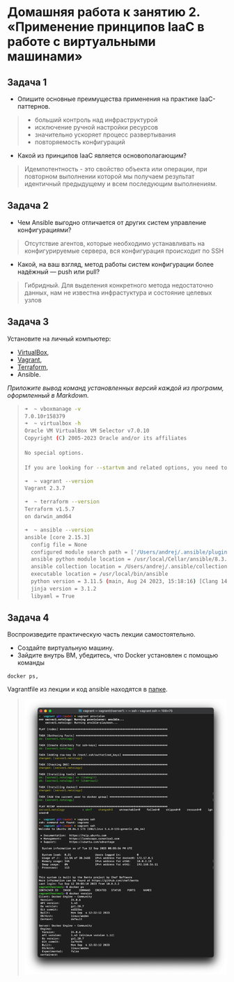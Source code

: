 
# Домашняя работа к занятию 2. «Применение принципов IaaC в работе с виртуальными машинами»

## Задача 1

- Опишите основные преимущества применения на практике IaaC-паттернов.
> - больший контроль над инфраструктурой
> - исключение ручной настройки ресурсов
> - значительно ускоряет процесс развертывания
> - повторяемость конфигураций
- Какой из принципов IaaC является основополагающим?
> Идемпотентность - это свойство объекта или операции, при повторном выполнении которой мы получаем результат идентичный предыдущему и всем последующим выполнениям.

## Задача 2

- Чем Ansible выгодно отличается от других систем управление конфигурациями?
> Отсутствие агентов, которые необходимо устанавливать на конфигурируемые сервера, вся конфигурация происходит по SSH
- Какой, на ваш взгляд, метод работы систем конфигурации более надёжный — push или pull?
> Гибридный. Для выделения конкретного метода недостаточно данных, нам не известна инфрастуктура и состояние целевых узлов

## Задача 3

Установите на личный компьютер:

- [VirtualBox](https://www.virtualbox.org/),
- [Vagrant](https://github.com/netology-code/devops-materials),
- [Terraform](https://github.com/netology-code/devops-materials/blob/master/README.md),
- Ansible.

*Приложите вывод команд установленных версий каждой из программ, оформленный в Markdown.*

>```bash
>➜  ~ vboxmanage -v
>7.0.10r158379
>➜  ~ virtualbox -h       
>Oracle VM VirtualBox VM Selector v7.0.10
>Copyright (C) 2005-2023 Oracle and/or its affiliates
>
>No special options.
>
>If you are looking for --startvm and related options, you need to use VirtualBoxVM.
>```
>
>```bash
> ➜  ~ vagrant --version
> Vagrant 2.3.7
> ```
> 
> ```bash
> ➜  ~ terraform --version
> Terraform v1.5.7
> on darwin_amd64
> ```
> 
> ```bash
> ➜  ~ ansible --version
> ansible [core 2.15.3]
>   config file = None
>   configured module search path = ['/Users/andrej/.ansible/plugins/modules', '/usr/share/ansible/plugins/modules']
>   ansible python module location = /usr/local/Cellar/ansible/8.3.0/libexec/lib/python3.11/site-packages/ansible
>   ansible collection location = /Users/andrej/.ansible/collections:/usr/share/ansible/collections
>   executable location = /usr/local/bin/ansible
>   python version = 3.11.5 (main, Aug 24 2023, 15:18:16) [Clang 14.0.3 (clang-1403.0.22.14.1)] (/usr/local/Cellar/ansible/8.3.0/libexec/bin/python)
>   jinja version = 3.1.2
>   libyaml = True
> ```

## Задача 4 

Воспроизведите практическую часть лекции самостоятельно.

- Создайте виртуальную машину.
- Зайдите внутрь ВМ, убедитесь, что Docker установлен с помощью команды
```
docker ps,
```
Vagrantfile из лекции и код ansible находятся в [папке](https://github.com/netology-code/virt-homeworks/tree/virt-11/05-virt-02-iaac/src).

> ![img.png](img.png)
